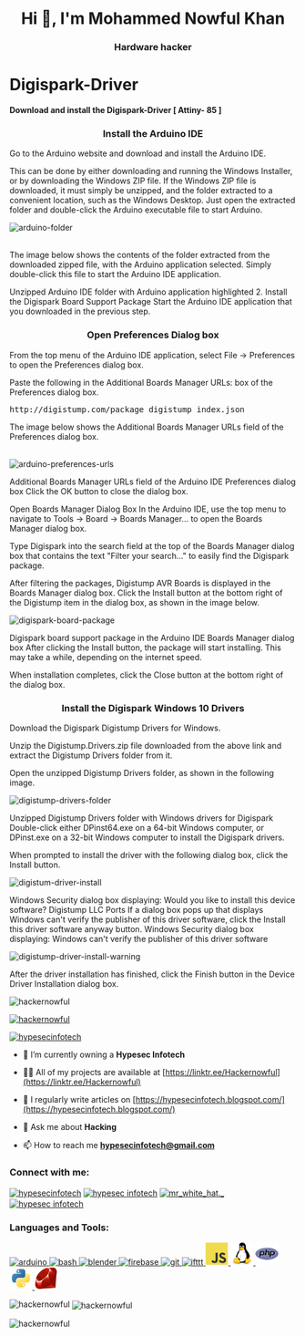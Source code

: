 
<h1 align="center">Hi 👋, I'm Mohammed Nowful Khan</h1>
<h3 align="center">Hardware hacker</h3>

# Digispark-Driver
<b>Download and install the Digispark-Driver [ Attiny- 85 ] </b>

<h3 align="center"> Install the Arduino IDE </h3>
Go to the Arduino website and download and install the Arduino IDE.

This can be done by either downloading and running the Windows Installer, or by downloading the Windows ZIP file. If the Windows ZIP file is downloaded, it must simply be unzipped, and the folder extracted to a convenient location, such as the Windows Desktop. Just open the extracted folder and double-click the Arduino executable file to start Arduino.
<br>

![arduino-folder](https://github.com/HackerNowful/Digispark-Driver/assets/124292739/88d4f6be-587f-48da-9699-1028c7154520)

<br>
The image below shows the contents of the folder extracted from the downloaded zipped file, with the Arduino application selected. Simply double-click this file to start the Arduino IDE application.

Unzipped Arduino IDE folder with Arduino application highlighted
2. Install the Digispark Board Support Package
Start the Arduino IDE application that you downloaded in the previous step.

<h3 align="center">Open Preferences Dialog box</h3>
From the top menu of the Arduino IDE application, select File → Preferences to open the Preferences dialog box.

Paste the following in the Additional Boards Manager URLs: box of the Preferences dialog box.
<pre>
http://digistump.com/package_digistump_index.json </pre>
The image below shows the Additional Boards Manager URLs field of the Preferences dialog box.
<br><br>

![arduino-preferences-urls](https://github.com/HackerNowful/Digispark-Driver/assets/124292739/af5358e0-a867-41c8-b6f0-a04b3c448c73)
<br>

Additional Boards Manager URLs field of the Arduino IDE Preferences dialog box
Click the OK button to close the dialog box.

Open Boards Manager Dialog Box
In the Arduino IDE, use the top menu to navigate to Tools → Board → Boards Manager... to open the Boards Manager dialog box.

Type Digispark into the search field at the top of the Boards Manager dialog box that contains the text "Filter your search..." to easily find the Digispark package.

After filtering the packages, Digistump AVR Boards is displayed in the Boards Manager dialog box. Click the Install button at the bottom right of the Digistump item in the dialog box, as shown in the image below.

![digispark-board-package](https://github.com/HackerNowful/Digispark-Driver/assets/124292739/ce6852b6-1403-4a5b-91cb-6ce4690f7a9e)

Digispark board support package in the Arduino IDE Boards Manager dialog box
After clicking the Install button, the package will start installing. This may take a while, depending on the internet speed.

When installation completes, click the Close button at the bottom right of the dialog box.

<h3 align="center">Install the Digispark Windows 10 Drivers </h3>
Download the Digispark Digistump Drivers for Windows.

Unzip the Digistump.Drivers.zip file downloaded from the above link and extract the Digistump Drivers folder from it.

Open the unzipped Digistump Drivers folder, as shown in the following image.

![digistump-drivers-folder](https://github.com/HackerNowful/Digispark-Driver/assets/124292739/e717cf29-79b1-4b49-a04b-709822e35453)


Unzipped Digistump Drivers folder with Windows drivers for Digispark
Double-click either DPinst64.exe on a 64-bit Windows computer, or DPinst.exe on a 32-bit Windows computer to install the Digispark drivers.

When prompted to install the driver with the following dialog box, click the Install button.

![digistum-driver-install](https://github.com/HackerNowful/Digispark-Driver/assets/124292739/09b32d1e-a114-4a6d-9f7d-f1811c706b45)

Windows Security dialog box displaying: Would you like to install this device software? Digistump LLC Ports
If a dialog box pops up that displays Windows can't verify the publisher of this driver software, click the Install this driver software anyway button. Windows Security dialog box displaying: Windows can't verify the publisher of this driver software

![digistump-driver-install-warning](https://github.com/HackerNowful/Digispark-Driver/assets/124292739/21d1b72e-413c-4e0f-b6f3-fca2313d19e8)

After the driver installation has finished, click the Finish button in the Device Driver Installation dialog box.

<p align="left"> <img src="https://komarev.com/ghpvc/?username=hackernowful&label=Profile%20views&color=0e75b6&style=flat" alt="hackernowful" /> </p>

<p align="left"> <a href="https://github.com/ryo-ma/github-profile-trophy"><img src="https://github-profile-trophy.vercel.app/?username=hackernowful" alt="hackernowful" /></a> </p>

<p align="left"> <a href="https://twitter.com/hypesecinfotech" target="blank"><img src="https://img.shields.io/twitter/follow/hypesecinfotech?logo=twitter&style=for-the-badge" alt="hypesecinfotech" /></a> </p>

- 🔭 I’m currently owning a **Hypesec Infotech**

- 👨‍💻 All of my projects are available at [https://linktr.ee/Hackernowful](https://linktr.ee/Hackernowful)

- 📝 I regularly write articles on [https://hypesecinfotech.blogspot.com/](https://hypesecinfotech.blogspot.com/)

- 💬 Ask me about **Hacking**

- 📫 How to reach me **hypesecinfotech@gmail.com**

<h3 align="left">Connect with me:</h3>
<p align="left">
<a href="https://twitter.com/hypesecinfotech" target="blank"><img align="center" src="https://raw.githubusercontent.com/rahuldkjain/github-profile-readme-generator/master/src/images/icons/Social/twitter.svg" alt="hypesecinfotech" height="30" width="40" /></a>
<a href="https://linkedin.com/in/hypesec infotech" target="blank"><img align="center" src="https://raw.githubusercontent.com/rahuldkjain/github-profile-readme-generator/master/src/images/icons/Social/linked-in-alt.svg" alt="hypesec infotech" height="30" width="40" /></a>
<a href="https://instagram.com/mr_white_hat._" target="blank"><img align="center" src="https://raw.githubusercontent.com/rahuldkjain/github-profile-readme-generator/master/src/images/icons/Social/instagram.svg" alt="mr_white_hat._" height="30" width="40" /></a>
<a href="https://www.youtube.com/c/hypesec infotech" target="blank"><img align="center" src="https://raw.githubusercontent.com/rahuldkjain/github-profile-readme-generator/master/src/images/icons/Social/youtube.svg" alt="hypesec infotech" height="30" width="40" /></a>
</p>

<h3 align="left">Languages and Tools:</h3>
<p align="left"> <a href="https://www.arduino.cc/" target="_blank" rel="noreferrer"> <img src="https://cdn.worldvectorlogo.com/logos/arduino-1.svg" alt="arduino" width="40" height="40"/> </a> <a href="https://www.gnu.org/software/bash/" target="_blank" rel="noreferrer"> <img src="https://www.vectorlogo.zone/logos/gnu_bash/gnu_bash-icon.svg" alt="bash" width="40" height="40"/> </a> <a href="https://www.blender.org/" target="_blank" rel="noreferrer"> <img src="https://download.blender.org/branding/community/blender_community_badge_white.svg" alt="blender" width="40" height="40"/> </a> <a href="https://firebase.google.com/" target="_blank" rel="noreferrer"> <img src="https://www.vectorlogo.zone/logos/firebase/firebase-icon.svg" alt="firebase" width="40" height="40"/> </a> <a href="https://git-scm.com/" target="_blank" rel="noreferrer"> <img src="https://www.vectorlogo.zone/logos/git-scm/git-scm-icon.svg" alt="git" width="40" height="40"/> </a> <a href="https://ifttt.com/" target="_blank" rel="noreferrer"> <img src="https://www.vectorlogo.zone/logos/ifttt/ifttt-ar21.svg" alt="ifttt" width="40" height="40"/> </a> <a href="https://developer.mozilla.org/en-US/docs/Web/JavaScript" target="_blank" rel="noreferrer"> <img src="https://raw.githubusercontent.com/devicons/devicon/master/icons/javascript/javascript-original.svg" alt="javascript" width="40" height="40"/> </a> <a href="https://www.linux.org/" target="_blank" rel="noreferrer"> <img src="https://raw.githubusercontent.com/devicons/devicon/master/icons/linux/linux-original.svg" alt="linux" width="40" height="40"/> </a> <a href="https://www.php.net" target="_blank" rel="noreferrer"> <img src="https://raw.githubusercontent.com/devicons/devicon/master/icons/php/php-original.svg" alt="php" width="40" height="40"/> </a> <a href="https://www.python.org" target="_blank" rel="noreferrer"> <img src="https://raw.githubusercontent.com/devicons/devicon/master/icons/python/python-original.svg" alt="python" width="40" height="40"/> </a> <a href="https://www.ruby-lang.org/en/" target="_blank" rel="noreferrer"> <img src="https://raw.githubusercontent.com/devicons/devicon/master/icons/ruby/ruby-original.svg" alt="ruby" width="40" height="40"/> </a> </p>

<p><img align="left" src="https://github-readme-stats.vercel.app/api/top-langs?username=hackernowful&show_icons=true&locale=en&layout=compact" alt="hackernowful" /></p>

<p>&nbsp;<img align="center" src="https://github-readme-stats.vercel.app/api?username=hackernowful&show_icons=true&locale=en" alt="hackernowful" /></p>

<p><img align="center" src="https://github-readme-streak-stats.herokuapp.com/?user=hackernowful&" alt="hackernowful" /></p>
